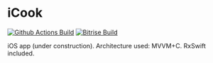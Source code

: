 # iCook

[![Github Actions Build](https://github.com/allexks/iCook/actions/workflows/build.yml/badge.svg)](https://github.com/allexks/iCook/actions/workflows/build.yml)
[![Bitrise Build](https://app.bitrise.io/app/5b15947909d4c69f/status.svg?token=wC_zY4GOw_JT2-oMASVHhQ)](https://app.bitrise.io/app/5b15947909d4c69f)

iOS app (under construction).
Architecture used: MVVM+C.
RxSwift included.
